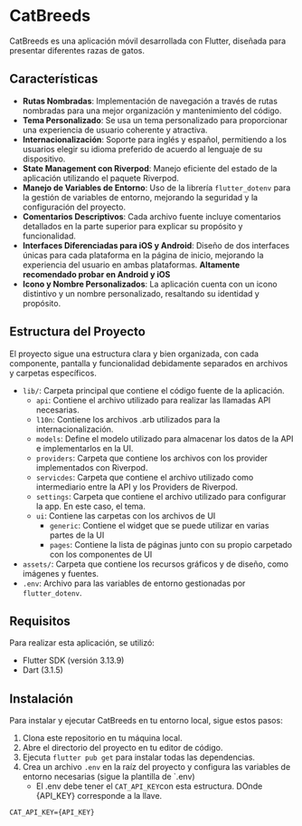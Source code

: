 # CatBreeds

CatBreeds es una aplicación móvil desarrollada con Flutter, diseñada para presentar diferentes razas de gatos. 

## Características

- **Rutas Nombradas**: Implementación de navegación a través de rutas nombradas para una mejor organización y mantenimiento del código.
- **Tema Personalizado**: Se usa un tema personalizado para proporcionar una experiencia de usuario coherente y atractiva.
- **Internacionalización**: Soporte para inglés y español, permitiendo a los usuarios elegir su idioma preferido de acuerdo al lenguaje de su dispositivo.
- **State Management con Riverpod**: Manejo eficiente del estado de la aplicación utilizando el paquete Riverpod.
- **Manejo de Variables de Entorno**: Uso de la librería `flutter_dotenv` para la gestión de variables de entorno, mejorando la seguridad y la configuración del proyecto.
- **Comentarios Descriptivos**: Cada archivo fuente incluye comentarios detallados en la parte superior para explicar su propósito y funcionalidad.
- **Interfaces Diferenciadas para iOS y Android**: Diseño de dos interfaces únicas para cada plataforma en la página de inicio, mejorando la experiencia del usuario en ambas plataformas. **Altamente recomendado probar en Android y iOS**
- **Icono y Nombre Personalizados**: La aplicación cuenta con un icono distintivo y un nombre personalizado, resaltando su identidad y propósito.

## Estructura del Proyecto

El proyecto sigue una estructura clara y bien organizada, con cada componente, pantalla y funcionalidad debidamente separados en archivos y carpetas específicos.

- `lib/`: Carpeta principal que contiene el código fuente de la aplicación.
  - `api`: Contiene el archivo utilizado para realizar las llamadas API necesarias.
  - `l10n`: Contiene los archivos .arb utilizados para la internacionalización. 
  - `models`: Define el modelo utilizado para almacenar los datos de la API e implementarlos en la UI.
  - `providers`: Carpeta que contiene los archivos con los provider implementados con Riverpod.
  - `servicdes`: Carpeta que contiene el archivo utilizado como intermediario entre la API y los Providers de Riverpod.
  - `settings`: Carpeta que contiene el archivo utilizado para configurar la app. En este caso, el tema.
  - `ui`: Contiene las carpetas con los archivos de UI
    - `generic`: Contiene el widget que se puede utilizar en varias partes de la UI
    - `pages`: Contiene la lista de páginas junto con su propio carpetado con los componentes de UI
- `assets/`: Carpeta que contiene los recursos gráficos y de diseño, como imágenes y fuentes.
- `.env`: Archivo para las variables de entorno gestionadas por `flutter_dotenv`.

## Requisitos

Para realizar esta aplicación, se utilizó:

- Flutter SDK (versión 3.13.9)
- Dart (3.1.5)

## Instalación

Para instalar y ejecutar CatBreeds en tu entorno local, sigue estos pasos:

1. Clona este repositorio en tu máquina local.
2. Abre el directorio del proyecto en tu editor de código.
3. Ejecuta `flutter pub get` para instalar todas las dependencias.
4. Crea un archivo `.env` en la raíz del proyecto y configura las variables de entorno necesarias (sigue la plantilla de `.env)
   - El .env debe tener el `CAT_API_KEY`con esta estructura. DOnde {API_KEY} corresponde a la llave.
  ```
  CAT_API_KEY={API_KEY}
  ```
